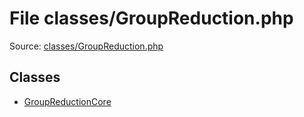File classes/GroupReduction.php
=========

Source: [classes/GroupReduction.php](https://github.com/PrestaShop/PrestaShop/blob/1.5.3.0/classes/GroupReduction.php)


Classes
-------

* [GroupReductionCore](class.GroupReductionCore.md)

